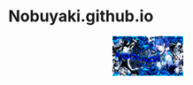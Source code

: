 # Nobuyaki.github.io

<p align="center">
<img src="src/nobuyaki.png" width="128" height="72"/>
</p>
